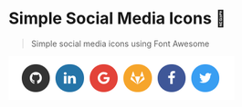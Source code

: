 # Simple Social Media Icons 📸

> Simple social media icons using Font Awesome

<img src="./SocialMediaImage.png">

